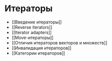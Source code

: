 # Итераторы
* [[Введение итераторы]]
* [[Reverse iterators]]
* [[Iterator adapters]]
* [[Move-итераторы]]
* [[Отличия итераторов векторов и множеств]]
* [[Инвалидация итераторов]]
* [[Категории итераторов]]
